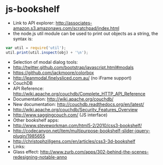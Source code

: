 js-bookshelf
============

*   Link to API explorer: http://associates-amazon.s3.amazonaws.com/scratchpad/index.html
*   the node.js util module can be used to print out objects as a string, the syntax is:

```js
var util = require('util');
util.print(util.inspect(obj) + '\n');
```

*   Selection of modal dialog tools:
  *   http://twitter.github.com/bootstrap/javascript.html#modals
  *   https://github.com/jackmoore/colorbox
  *   http://leanmodal.finelysliced.com.au/ (no iFrame support)
*   CouchDB
  * API Reference: http://wiki.apache.org/couchdb/Complete_HTTP_API_Reference
  * Documentation: http://wiki.apache.org/couchdb/
  * New documentation: http://couchdb.readthedocs.org/en/latest/
  * http://wiki.apache.org/couchdb/Security_Features_Overview
  * http://www.saggingcouch.com/ (JS interface)
*   Other bookshelf apps:
  *   http://www.steveworkman.com/html5-2/2010/css3-bookshelf/
  *   http://codecanyon.net/item/multipurpose-bookshelf-slider-jquery-plugin/1985655
  *   http://christophzillgens.com/en/articles/css3-3d-bookshelf
*   Links:
  *   Glass effect: http://www.zurb.com/apps/302-behind-the-scenes-redesigning-notable-anno
